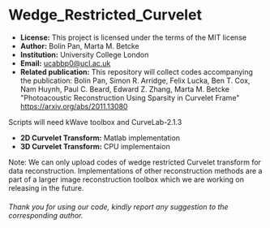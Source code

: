 # Wedge_Restricted_Curvelet

- **License:** This project is licensed under the terms of the MIT license
- **Author:** Bolin Pan, Marta M. Betcke
- **Institution:** University College London
- **Email:** ucabbp0@ucl.ac.uk
- **Related publication:** This repository will collect codes accompanying the publication: Bolin Pan, Simon R. Arridge, Felix Lucka, Ben T. Cox, Nam Huynh, Paul C. Beard, Edward Z. Zhang, Marta M. Betcke "Photoacoustic Reconstruction Using Sparsity in Curvelet Frame" https://arxiv.org/abs/2011.13080

Scripts will need kWave toolbox and CurveLab-2.1.3
- **2D Curvelet Transform:** Matlab implementation
- **3D Curvelet Transform:** CPU implementaion


Note: We can only upload codes of wedge restricted Curvelet transform for data reconstruction. Implementations of other reconstruction methods are a part of a larger image reconstruction toolbox which we are working on releasing in the future.

###### Thank you for using our code, kindly report any suggestion to the corresponding author.
